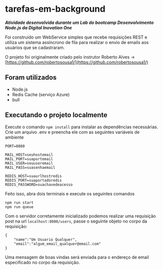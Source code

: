# tarefas-em-background

***Atividade desenvolvida durante um Lab do bootcamp Desenvolvimento Node.js da Digital Inovation One***

Foi construído um WebService simples que recebe requisições REST e utiliza um sistema assíncrono de fila para realizar o envio de emails aos usuários que se cadastraram.
  
  O projeto foi originalmente criado pelo instrutor Roberto Alves -> [https://github.com/robertosousa1/](https://github.com/robertosousa1/) 

## Foram utilizados

 - Node.js 
 - Redis Cache (serviço Azure) 
 - bull

## Executando o projeto localmente
Execute o comando `npm install` para instalar as dependências necessárias.
Crie um arquivo .env e preencha ele com as seguintes variáveis de ambiente

    PORT=8080
    
    MAIL_HOST=seuhostemail
    MAIL_PORT=suaportemail
    MAIL_USER=seuuseremail
    MAIL_PASS=suasenhaemail
    
    REDIS_HOST=suaurlhostredis
    REDIS_PORT=suaportadoredis
    REDIS_PASSWORD=suachavedeacesso 
Feito isso, abra dois terminais e execute os seguintes comandos

    npm run start
    npm run queue

Com o servidor corretamente inicializado podemos realizar uma requisição post na url `localhost:8080/users`, passe o seguinte objeto no corpo da requisição:

    {
    	"name":"Um Usuario Qualquer",
    	"email":"algum_email_qualquer@email.com"
    }
Uma mensagem de boas vindas será enviada para o endereço de email especificado no corpo da requisição.